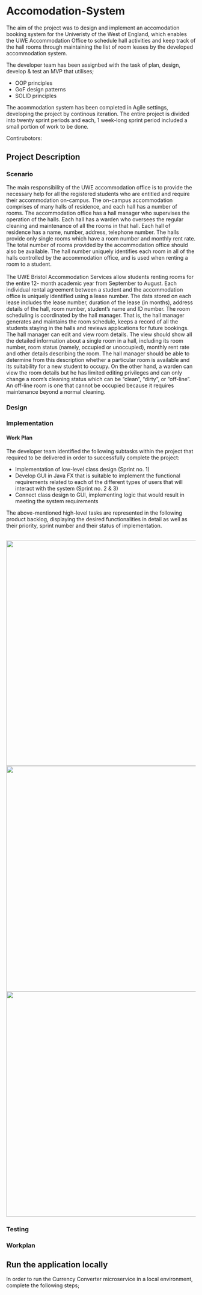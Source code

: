 # Accomodation-System

The aim of the project was to design and implement an accomodation booking system for the Univeristy of the West of England, which enables the UWE Accommodation Office to schedule hall activities and keep track of the hall rooms through maintaining the list of room leases by the developed accommodation system.

The developer team has been assignbed with the task of plan, design, develop & test an MVP that utilises;
* OOP principles
* GoF design patterns
* SOLID principles 

The acommodation system has been completed in Agile settings, developing the project by continous iteration. The entire project is divided into twenty 
sprint periods and each, 1 week-long sprint period included a small portion of work to be done.


Contirubotors:


## Project Description

### Scenario

The main responsibility of the UWE accommodation office is to provide the necessary help 
for all the registered students who are entitled and require their accommodation on-campus.
The on-campus accommodation comprises of many halls of residence, and each hall has a 
number of rooms. The accommodation office has a hall manager who supervises the 
operation of the halls. Each hall has a warden who oversees the regular cleaning and 
maintenance of all the rooms in that hall. Each hall of residence has a name, number, 
address, telephone number. The halls provide only single rooms which have a room number 
and monthly rent rate. The total number of rooms provided by the accommodation office 
should also be available. The hall number uniquely identifies each room in all of the halls 
controlled by the accommodation office, and is used when renting a room to a student. <br/><br/>
The UWE Bristol Accommodation Services allow students renting rooms for the entire 12-
month academic year from September to August. Each individual rental agreement between 
a student and the accommodation office is uniquely identified using a lease number. The 
data stored on each lease includes the lease number, duration of the lease (in months), 
address details of the hall, room number, student’s name and ID number.
The room scheduling is coordinated by the hall manager. That is, the hall manager 
generates and maintains the room schedule, keeps a record of all the students staying in 
the halls and reviews applications for future bookings. The hall manager can edit and view 
room details. The view should show all the detailed information about a single room in a 
hall, including its room number, room status (namely, occupied or unoccupied), monthly 
rent rate and other details describing the room. The hall manager should be able to 
determine from this description whether a particular room is available and its suitability for a 
new student to occupy. On the other hand, a warden can view the room details but he has 
limited editing privileges and can only change a room’s cleaning status which can be “clean”, 
“dirty”, or “off-line”. An off-line room is one that cannot be occupied because it requires 
maintenance beyond a normal cleaning.

### Design 


### Implementation 

#### Work Plan 

The developer team identified the following subtasks within the project that required to be delivered in 
order to successfully complete the project:
* Implementation of low-level class design (Sprint no. 1)
* Develop GUI in Java FX that is suitable to implement the functional requirements related to each 
of the different types of users that will interact with the system (Sprint no. 2 & 3)
* Connect class design to GUI, implementing logic that would result in meeting the system 
requirements <br/>

The above-mentioned high-level tasks are represented in the following product backlog, displaying the 
desired functionalities in detail as well as their priority, sprint number and their status of 
implementation. <br/><br/>

<img src="https://user-images.githubusercontent.com/79979904/212548673-6a44daf5-5ead-480e-9d9e-311367ee557a.png" width="600px">
<img src="https://user-images.githubusercontent.com/79979904/212548709-83db27d8-7b9a-4293-9840-fc175fb26517.png" width="600px">
<img src="https://user-images.githubusercontent.com/79979904/212548755-e9890e0d-5734-4f67-ab8e-46c6df022e65.png" width="600px">


### Testing 


### Workplan




## Run the application locally

In order to run the Currency Converter microservice in a local environment, complete the following steps;

